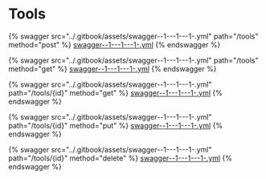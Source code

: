 # Tools

{% swagger src="../.gitbook/assets/swagger--1---1---1-.yml" path="/tools" method="post" %}
[swagger--1---1---1-.yml](<../.gitbook/assets/swagger--1---1---1-.yml>)
{% endswagger %}

{% swagger src="../.gitbook/assets/swagger--1---1---1-.yml" path="/tools" method="get" %}
[swagger--1---1---1-.yml](<../.gitbook/assets/swagger--1---1---1-.yml>)
{% endswagger %}

{% swagger src="../.gitbook/assets/swagger--1---1---1-.yml" path="/tools/{id}" method="get" %}
[swagger--1---1---1-.yml](<../.gitbook/assets/swagger--1---1---1-.yml>)
{% endswagger %}

{% swagger src="../.gitbook/assets/swagger--1---1---1-.yml" path="/tools/{id}" method="put" %}
[swagger--1---1---1-.yml](<../.gitbook/assets/swagger--1---1---1-.yml>)
{% endswagger %}

{% swagger src="../.gitbook/assets/swagger--1---1---1-.yml" path="/tools/{id}" method="delete" %}
[swagger--1---1---1-.yml](<../.gitbook/assets/swagger--1---1---1-.yml>)
{% endswagger %}
